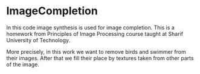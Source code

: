 # ImageCompletion
In this code image synthesis is used for image completion. This is a homework from Principles of Image Processing course taught at Sharif University of Technology.

More precisely, in this work we want to remove birds and swimmer from their images. After that we fill their place by textures taken from other parts of the image.
